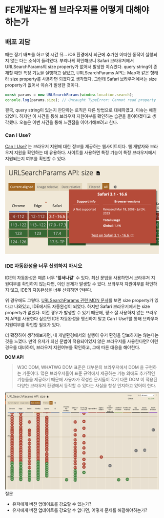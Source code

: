 # FE개발자는 웹 브라우저를 어떻게 대해야 하는가

## 배포 괴담

때는 정기 배포를 하고 몇 시간 뒤... iOS 환경에서 최근에 추가한 어떠한 동작이 실행되지 않는 다는 소식이 들려왔다. 부리나케 확인해보니 Safari 브라우저에서 URLSearchParams의 size property가 없어서 발생한 이슈였다.
query string이 존재할 때만 특정 기능을 실행하고 싶었고, URLSearchParams API는 Map과 같은 형태라 size property를 사용하면 되겠다고 생각했다. 그런데 Safari 브라우저에서는 size property가 없어서 이슈가 발생한 것이다.

```typescript
const params = new URLSearchParams(window.location.search);
console.log(params.size); // Uncaught TypeError: Cannot read property 'size' of undefined
```

결국, query string이 있는지 판단하는 로직은 다른 방법으로 대체하였고, 이슈는 해결되었다. 하지만 이 사건을 통해 브라우저 지원여부를 확인하는 습관을 들여야겠다고 생각했다.
오늘은 이번 사건을 통해 느낀점을 이야기해보려고 한다.

### Can I Use?

[Can I Use?](https://caniuse.com/?search=URLSearchParams.size) 는 브라우저 지원에 대한 정보를 제공하는 웹사이트이다. 웹 개발자와 브라우저 지원을 확인하는 데 유용하다. 사이트를 사용하면 특정 기능이 특정 브라우저에서 지원되는지 여부를 확인할 수 있다.

![URLSearchParams.size](./url_search_params_size.png)

### IDE 자동완성을 너무 신뢰하지 마시오

IDE의 자동완성은 때론 너무 **'앞서나갈'** 수 있다. 최신 문법을 사용하면서 브라우저 지원여부를 확인하지 않는다면, 이런 문제가 발생할 수 있다. 브라우저 지원여부를 확인하지 않고, IDE의 자동완성을 너무 신뢰하면 안된다.

위 경우에도 그렇다. [URLSearchParams 관련 MDN 문서](https://developer.mozilla.org/en-US/docs/Web/API/URLSearchParams)를 보면 size property가 있다고 나와있고, IDE에서도 자동완성이 되었다. 하지만 Safari 브라우저에서는 size property가 없었다. 이런 경우가 발생할 수 있기 때문에, 평소 잘 사용하지 않는 브라우저 API를 사용한다 싶으면 IDE 자동완성을 맹신하지 말고 Can I Use?를 통해 브라우저 지원여부를 확인할 필요가 있다.

더 확장하여 생각해보자면, 내 개발환경에서의 실행이 유저 환경을 담보하지는 않는다는 것을 느꼈다. 만약 유저가 최신 문법이 적용되어있지 않은 브라우저를 사용한다면? 이런 경우를 대비하여, 브라우저 지원여부를 확인하고, 그에 따른 대응을 해야한다.

**DOM API**

> W3C DOM, WHATWG DOM 표준은 대부분의 브라우저에서 DOM 을 구현하는 기준이다. 많은 브라우저들이 표준 규약에서 제공하는 기능 외에도 추가적인 기능들을 제공하기 때문에 사용자가 작성한 문서들이 각기 다른 DOM 이 적용된 다양한 브라우저 환경에서 동작할 수 있다는 사실을 항상 인지하고 있어야 한다.

![브라우저별 URLSearchParams지원 히스토리 - can i use](./can_i_use.png)
질문

- 유저에게 버전 업데이트를 강요할 수 있는가?
- 유저에게 버전 업데이트를 강요할 수 없다면, 어떻게 문제를 해결해야하는가?

